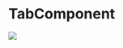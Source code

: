 # TabComponent

![](https://github.com/gitdevdxy/TabComponent/blob/master/screenshot/Screenshot_1.png) 
